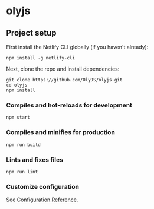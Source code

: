 # olyjs

## Project setup
First install the Netlify CLI globally (if you haven't already):
```
npm install -g netlify-cli
```

Next, clone the repo and install dependencies:
```
git clone https://github.com/OlyJS/olyjs.git
cd olyjs
npm install
```

### Compiles and hot-reloads for development

```
npm start
```

### Compiles and minifies for production
```
npm run build
```

### Lints and fixes files
```
npm run lint
```

### Customize configuration
See [Configuration Reference](https://cli.vuejs.org/config/).
